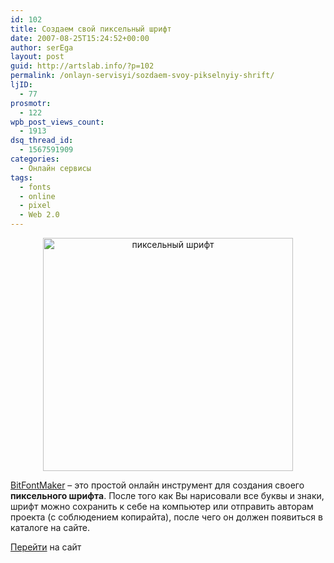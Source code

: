 ```yaml
---
id: 102
title: Создаем свой пиксельный шрифт
date: 2007-08-25T15:24:52+00:00
author: serEga
layout: post
guid: http://artslab.info/?p=102
permalink: /onlayn-servisyi/sozdaem-svoy-pikselnyiy-shrift/
ljID:
  - 77
prosmotr:
  - 122
wpb_post_views_count:
  - 1913
dsq_thread_id:
  - 1567591909
categories:
  - Онлайн сервисы
tags:
  - fonts
  - online
  - pixel
  - Web 2.0
---
```

<center>
  <img src="http://artslab.info/wp-content/uploads/create_you_own_pixel_font.jpg" alt="пиксельный шрифт" title="create_you_own_pixel_font" width="400" height="373" class="alignnone size-full wp-image-999" />
</center>

<a href="http://www.pentacom.jp/soft/ex/font/edit_canvas.html" title="font creater" target="_blank">BitFontMaker</a> &#8211; это простой онлайн инструмент для создания своего **пиксельного шрифта**. После того как Вы нарисовали все буквы и знаки, шрифт можно сохранить к себе на компьютер или отправить авторам проекта (с соблюдением копирайта), после чего он должен появиться в каталоге на сайте.

<a href="http://www.pentacom.jp/soft/ex/font/edit_canvas.html" title="BitFontMaker" target="_blank">Перейти</a> на сайт